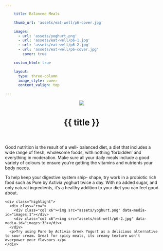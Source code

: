 ```yaml
---

    title: Balanced Meals

    thumb_url: 'assets/eat-well/p6-cover.jpg'

    images:
      - url: 'assets/yoghurt.png'
      - url: 'assets/eat-well/p6-1.jpg'
      - url: 'assets/eat-well/p6-2.jpg'
      - url: 'assets/eat-well/p6-cover.jpg'
        cover: true

    custom_html: true

    layout:
      type: three-column
      image_style: cover
      content_valign: top

---
```


<figure class="cover-area image" style="background-image: url({{cover.url}})"></figure>
<div class="content">
  <header>
    <img src="assets/eat-well/p6-1.jpg" data-media-id="images:2">
    <h1 class="title">{{ title }}</h1>
  </header>

  <div class="body">
    <p>Good nutrition is the result of a well- balanced diet, a diet that includes a wide range of fresh, wholesome foods, with nothing ‘forbidden’ and everything in moderation. Make sure all your daily meals include a good variety of colours to ensure you’re getting the vitamins and nutrients your body needs.</p>
    <p>To help keep your digestive system ship- shape, try work in a probiotic rich food such as Pure by Activia yoghurt twice a day. With no added sugar, and only natural ingredients, it’s a healthy addition to your diet you can feel good about.</p>

    <div class="highlight">
      <div class="row">
        <div class="col x6"><img src="assets/yoghurt.png" data-media-id="images:1"></div>
        <div class="col x6"><img src="assets/eat-well/p6-2.jpg" data-media-id="images:3"></div>
      </div>
      <p>Try using Pure by Activia Greek Yogurt as a delicious alternative to sour cream. Great for spicy meals, its creamy texture won’t overpower your flavours.</p>
    </div>
  </div>
</div>
